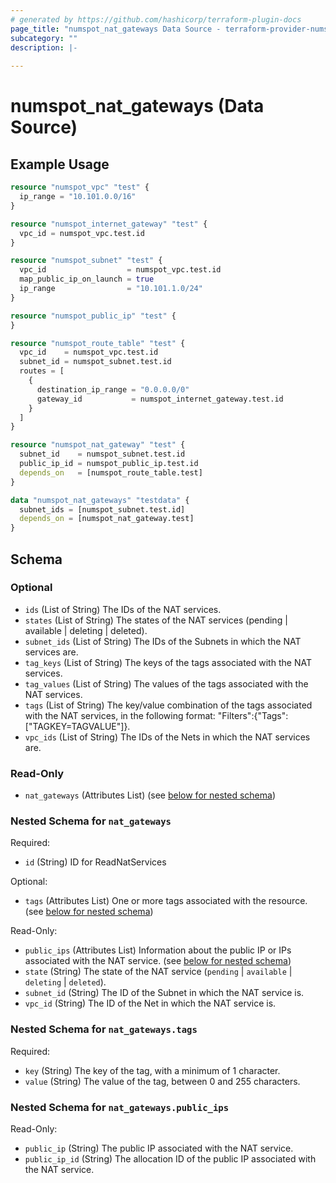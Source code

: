 ```yaml
---
# generated by https://github.com/hashicorp/terraform-plugin-docs
page_title: "numspot_nat_gateways Data Source - terraform-provider-numspot"
subcategory: ""
description: |-
  
---
```


# numspot_nat_gateways (Data Source)



## Example Usage

```terraform
resource "numspot_vpc" "test" {
  ip_range = "10.101.0.0/16"
}

resource "numspot_internet_gateway" "test" {
  vpc_id = numspot_vpc.test.id
}

resource "numspot_subnet" "test" {
  vpc_id                  = numspot_vpc.test.id
  map_public_ip_on_launch = true
  ip_range                = "10.101.1.0/24"
}

resource "numspot_public_ip" "test" {
}

resource "numspot_route_table" "test" {
  vpc_id    = numspot_vpc.test.id
  subnet_id = numspot_subnet.test.id
  routes = [
    {
      destination_ip_range = "0.0.0.0/0"
      gateway_id           = numspot_internet_gateway.test.id
    }
  ]
}

resource "numspot_nat_gateway" "test" {
  subnet_id    = numspot_subnet.test.id
  public_ip_id = numspot_public_ip.test.id
  depends_on   = [numspot_route_table.test]
}

data "numspot_nat_gateways" "testdata" {
  subnet_ids = [numspot_subnet.test.id]
  depends_on = [numspot_nat_gateway.test]
}
```

<!-- schema generated by tfplugindocs -->
## Schema

### Optional

- `ids` (List of String) The IDs of the NAT services.
- `states` (List of String) The states of the NAT services (pending | available | deleting | deleted).
- `subnet_ids` (List of String) The IDs of the Subnets in which the NAT services are.
- `tag_keys` (List of String) The keys of the tags associated with the NAT services.
- `tag_values` (List of String) The values of the tags associated with the NAT services.
- `tags` (List of String) The key/value combination of the tags associated with the NAT services, in the following format: "Filters":{"Tags":["TAGKEY=TAGVALUE"]}.
- `vpc_ids` (List of String) The IDs of the Nets in which the NAT services are.

### Read-Only

- `nat_gateways` (Attributes List) (see [below for nested schema](#nestedatt--nat_gateways))

<a id="nestedatt--nat_gateways"></a>
### Nested Schema for `nat_gateways`

Required:

- `id` (String) ID for ReadNatServices

Optional:

- `tags` (Attributes List) One or more tags associated with the resource. (see [below for nested schema](#nestedatt--nat_gateways--tags))

Read-Only:

- `public_ips` (Attributes List) Information about the public IP or IPs associated with the NAT service. (see [below for nested schema](#nestedatt--nat_gateways--public_ips))
- `state` (String) The state of the NAT service (`pending` \| `available` \| `deleting` \| `deleted`).
- `subnet_id` (String) The ID of the Subnet in which the NAT service is.
- `vpc_id` (String) The ID of the Net in which the NAT service is.

<a id="nestedatt--nat_gateways--tags"></a>
### Nested Schema for `nat_gateways.tags`

Required:

- `key` (String) The key of the tag, with a minimum of 1 character.
- `value` (String) The value of the tag, between 0 and 255 characters.


<a id="nestedatt--nat_gateways--public_ips"></a>
### Nested Schema for `nat_gateways.public_ips`

Read-Only:

- `public_ip` (String) The public IP associated with the NAT service.
- `public_ip_id` (String) The allocation ID of the public IP associated with the NAT service.

